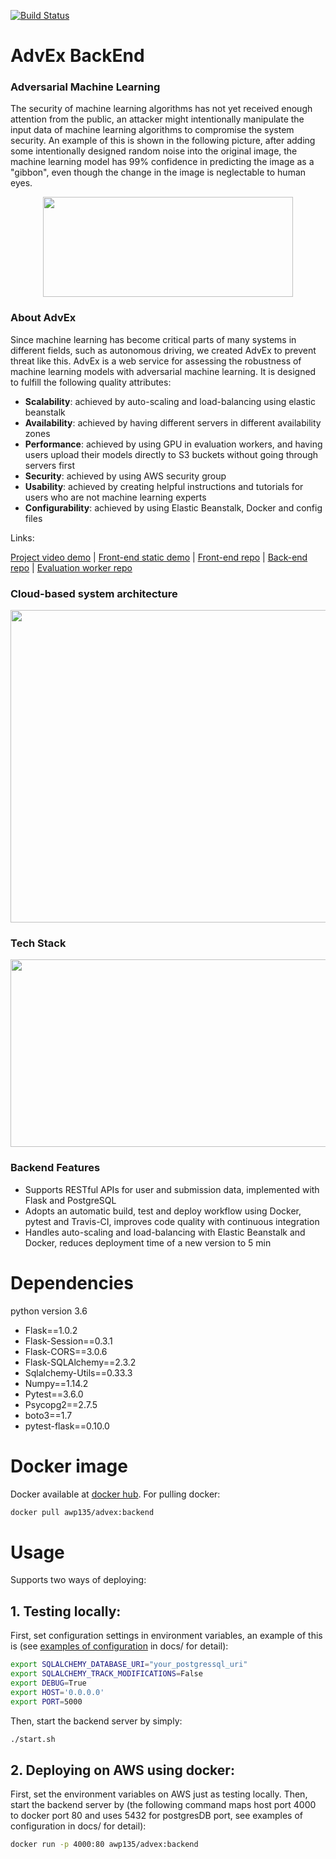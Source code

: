 [![Build Status](https://travis-ci.com/ShangwuYao/AdvEx_BE.svg?branch=master)](https://travis-ci.com/ShangwuYao/AdvEx_BE)
# AdvEx BackEnd
### Adversarial Machine Learning
The security of machine learning algorithms has not yet received enough attention from the public, an attacker might intentionally manipulate the input data of machine learning algorithms to compromise the system security. An example of this is shown in the following picture, after adding some intentionally designed random noise into the original image, the machine learning model has 99% confidence in predicting the image as a "gibbon", even though the change in the image is neglectable to human eyes.

<p align="center">
<img src="https://pic-markdown.s3.amazonaws.com/region=us-west-2&tab=overview/2018-08-06-172348.png" width=400 height=160/>
</p>

### About AdvEx
Since machine learning has become critical parts of many systems in different fields, such as autonomous driving, we created  AdvEx to prevent threat like this. AdvEx is a web service for assessing the robustness of machine learning models with adversarial machine learning. It is designed to fulfill the following quality attributes:
- **Scalability**: achieved by auto-scaling and load-balancing using elastic beanstalk
- **Availability**: achieved by having different servers in different availability zones
- **Performance**: achieved by using GPU in evaluation workers, and having users upload their models directly to S3 buckets without going through servers first
- **Security**: achieved by using AWS security group
- **Usability**: achieved by creating helpful instructions and tutorials for users who are not machine learning experts
- **Configurability**: achieved by using Elastic Beanstalk, Docker and config files

Links:

[Project video demo](https://www.youtube.com/watch?v=KJ1zZsia5yQ) | [Front-end static demo](https://dnc1994.com/AdvEx-FE/) | [Front-end repo](https://github.com/dnc1994/AdvEx-FE) | [Back-end repo](https://github.com/ShangwuYao/AdvEx_BE) | [Evaluation worker repo](https://github.com/ShangwuYao/AdvEx_Evaluation)

### Cloud-based system architecture 

<p align="center">
<img src="https://pic-markdown.s3.amazonaws.com/region=us-west-2&tab=overview/2018-08-06-013104.png" width=600 height=500/>
</p>

### Tech Stack
<p align="center">
<img src="https://pic-markdown.s3.amazonaws.com/region=us-west-2&tab=overview/2018-08-06-021058.png" width=600 height=300/>
</p>

### Backend Features
- Supports RESTful APIs for user and submission data, implemented with Flask and PostgreSQL
- Adopts an automatic build, test and deploy workflow using Docker, pytest and Travis-CI, improves code quality with continuous integration
- Handles auto-scaling and load-balancing with Elastic Beanstalk and Docker, reduces deployment time of a new version to 5 min

# Dependencies
python version 3.6
- Flask==1.0.2
- Flask-Session==0.3.1
- Flask-CORS==3.0.6
- Flask-SQLAlchemy==2.3.2
- Sqlalchemy-Utils==0.33.3
- Numpy==1.14.2
- Pytest==3.6.0
- Psycopg2==2.7.5
- boto3==1.7
- pytest-flask==0.10.0

# Docker image
Docker available at [docker hub](https://hub.docker.com/r/awp135/advex/tags/).
For pulling docker:
```bash
docker pull awp135/advex:backend
```

# Usage
Supports two ways of deploying:
## 1. Testing locally: 
First, set configuration settings in environment variables, an example of this is (see [examples of configuration](https://github.com/ShangwuYao/AdvEx_BE/tree/master/docs) in docs/ for detail):
```bash
export SQLALCHEMY_DATABASE_URI="your_postgressql_uri"
export SQLALCHEMY_TRACK_MODIFICATIONS=False
export DEBUG=True
export HOST='0.0.0.0'
export PORT=5000
```
Then, start the backend server by simply:
```bash
./start.sh
```

## 2. Deploying on AWS using docker:
First, set the environment variables on AWS just as testing locally. 
Then, start the backend server by (the following command maps host port 4000 to docker port 80 and uses 5432 for postgresDB port, see examples of configuration in docs/ for detail):
```bash
docker run -p 4000:80 awp135/advex:backend
```
